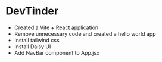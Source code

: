 # DevTinder

- Created a Vite + React application
- Remove unnecessary code and created a hello world app
- Install tailwind css
- Install Daisy UI
- Add NavBar component to App.jsx
